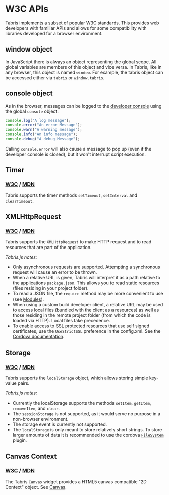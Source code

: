 # W3C APIs

Tabris implements a subset of popular W3C standards. This provides web developers with familiar APIs and allows for some compatibility with libraries developed for a browser environment.

## window object

In JavaScript there is always an object representing the global scope. All global variables are members of this object and vice versa. In Tabris, like in any browser, this object is named `window`. For example, the tabris object can be accessed either via `tabris` or `window.tabris`.

## console object

As in the browser, messages can be logged to the [developer console](getting-started#the-developer-console) using the global `console` object:

```js
console.log("A log message");
console.error("An error Message");
console.warn("A warning message");
console.info("An info message");
console.debug("A debug Message");
```

Calling `console.error` will also cause a message to pop up (even if the developer console is closed), but it won't interrupt script execution.  

## Timer

### [W3C](http://www.w3.org/TR/2011/WD-html5-20110525/timers.html#timers) / [MDN](https://developer.mozilla.org/en-US/Add-ons/Code_snippets/Timers)

Tabris supports the timer methods `setTimeout`, `setInterval` and `clearTimeout`.

## XMLHttpRequest

### [W3C](http://www.w3.org/TR/XMLHttpRequest/) / [MDN](https://developer.mozilla.org/en-US/docs/Web/API/XMLHttpRequest)

Tabris supports the `XMLHttpRequest` to make HTTP request and to read resources that are part of the application.

*Tabris.js notes:*

* Only asynchronous requests are supported. Attempting a synchronous request will cause an error to be thrown.
* When a relative URL is given, Tabris will interpret it as a path relative to the applications `package.json`. This allows you to read static resources (files residing in your project folder).
* To read a JSON file, the `require` method may be more convenient to use (see [Modules](modules.md)).
* When using a custom build developer client, a relative URL may be used to access local files (bundled with the client as a resources) as well as those residing in the remote project folder (from which the code is loaded via HTTP). Local files take precedence.
* To enable access to SSL protected resources that use self signed certificates, use the `UseStrictSSL` preference in the config.xml. See the [Cordova documentation](cordova.md#preferences).

## Storage

### [W3C](http://dev.w3.org/html5/webstorage/) / [MDN](https://developer.mozilla.org/en-US/docs/Web/Guide/API/DOM/Storage)

Tabris supports the `localStorage` object, which allows storing simple key-value pairs.

*Tabris.js notes:*

* Currently the localStorage supports the methods `setItem`, `getItem`, `removeItem`, and `clear`.
* The `sessionStorage` is not supported, as it would serve no purpose in a non-browser environment.
* The storage event is currently not supported.
* The `localStorage` is only meant to store relatively short strings. To store larger amounts of data it is recommended to use the cordova [`FileSystem`](http://plugins.cordova.io/#/package/org.apache.cordova.file) plugin.


## Canvas Context

### [W3C](http://www.w3.org/TR/2dcontext/) / [MDN](https://developer.mozilla.org/en/docs/Web/API/CanvasRenderingContext2D)

The Tabris `Canvas` widget provides a HTML5 canvas compatible "2D Context" object. See [Canvas](canvas.md).
